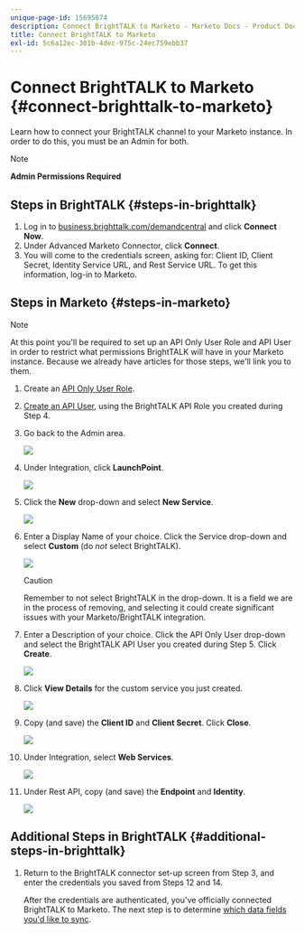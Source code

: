 ```yaml
---
unique-page-id: 15695874
description: Connect BrightTALK to Marketo - Marketo Docs - Product Documentation
title: Connect BrightTALK to Marketo
exl-id: 5c6a12ec-301b-4dec-975c-24ec759ebb37
---
```

# Connect BrightTALK to Marketo {#connect-brighttalk-to-marketo}

Learn how to connect your BrightTALK channel to your Marketo instance. In order to do this, you must be an Admin for both.

>[!NOTE]
>
>**Admin Permissions Required**

## Steps in BrightTALK {#steps-in-brighttalk}

1. Log in to [business.brighttalk.com/demandcentral](https://business.brighttalk.com/demandcentral/login) and click **Connect Now**.
1. Under Advanced Marketo Connector, click **Connect**.
1. You will come to the credentials screen, asking for: Client ID, Client Secret, Identity Service URL, and Rest Service URL. To get this information, log-in to Marketo.

## Steps in Marketo {#steps-in-marketo}

   >[!NOTE]
   >
   >At this point you'll be required to set up an API Only User Role and API User in order to restrict what permissions BrightTALK will have in your Marketo instance. Because we already have articles for those steps, we'll link you to them.

1. Create an [API Only User Role](/help/marketo/product-docs/administration/users-and-roles/create-an-api-only-user-role.md).
1. [Create an API User](/help/marketo/product-docs/administration/users-and-roles/create-an-api-only-user.md), using the BrightTALK API Role you created during Step 4.
1. Go back to the Admin area.

   ![](assets/one.png)

1. Under Integration, click **LaunchPoint**.

   ![](assets/two.png)

1. Click the **New** drop-down and select **New Service**.

   ![](assets/three.png)

1. Enter a Display Name of your choice. Click the Service drop-down and select **Custom** (do _not_ select BrightTALK).

   ![](assets/four.png)

   >[!CAUTION]
   >
   >Remember to not select BrightTALK in the drop-down. It is a field we are in the process of removing, and selecting it could create significant issues with your Marketo/BrightTALK integration.

1. Enter a Description of your choice. Click the API Only User drop-down and select the BrightTALK API User you created during Step 5. Click **Create**.

   ![](assets/five.png)

1. Click **View Details** for the custom service you just created.

   ![](assets/six.png)

1. Copy (and save) the **Client ID** and **Client Secret**. Click **Close**.

   ![](assets/eight-1.png)

1. Under Integration, select **Web Services**.

   ![](assets/nine-1.png)

1. Under Rest API, copy (and save) the **Endpoint** and **Identity**.

   ![](assets/ten.png)

## Additional Steps in BrightTALK {#additional-steps-in-brighttalk}

1. Return to the BrightTALK connector set-up screen from Step 3, and enter the credentials you saved from Steps 12 and 14.

   After the credentials are authenticated, you've officially connected BrightTALK to Marketo. The next step is to determine [which data fields you'd like to sync](https://support.brighttalk.com/hc/en-us/articles/115005131274-BrightTALK-Connector-for-Marketo-Choose-the-Fields-to-Sync).
